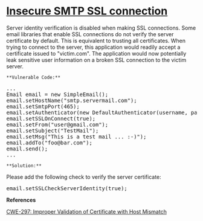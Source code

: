 # [Insecure SMTP SSL connection](http://find-sec-bugs.github.io/bugs.htm#INSECURE_SMTP_SSL)

Server identity verification is disabled when making SSL connections. Some email libraries that enable SSL connections do not verify the server certificate by default. This is equivalent to trusting all certificates.
When trying to connect to the server, this application would readily accept a certificate issued to "victim.com".
The application would now potentially leak sensitive user information on a broken SSL connection to the victim server.

    **Vulnerable Code:**  

<pre>...
Email email = new SimpleEmail();
email.setHostName("smtp.servermail.com");
email.setSmtpPort(465);
email.setAuthenticator(new DefaultAuthenticator(username, password));
email.setSSLOnConnect(true);
email.setFrom("user@gmail.com");
email.setSubject("TestMail");
email.setMsg("This is a test mail ... :-)");
email.addTo("foo@bar.com");
email.send();
...</pre>

    **Solution:**  

Please add the following check to verify the server certificate:

<pre>email.setSSLCheckServerIdentity(true);</pre>

**References**  

[CWE-297: Improper Validation of Certificate with Host Mismatch](https://cwe.mitre.org/data/definitions/297.html)